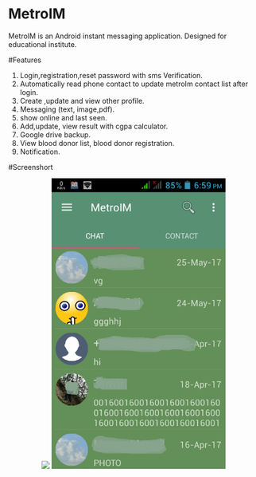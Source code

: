 # MetroIM
 MetroIM is an Android instant messaging application. Designed for educational institute.
 
 #Features
 1. Login,registration,reset password with sms Verification.
 2. Automatically read phone contact to update metroIm contact list after login.
 3. Create ,update and  view other profile.
 4. Messaging (text, image,pdf).
 5. show online and last seen.
 6. Add,update, view result with cgpa calculator.
 7. Google drive backup.
 8. View blood donor list, blood donor registration.
 9. Notification.
 
#Screenshort
<p align="center">
  <img src="your_relative_path_here" width="350"/>
  <img src="https://github.com/AHTanvir/MetroIM/blob/master/screenshot/s1.png" width="350"/>
</p>
